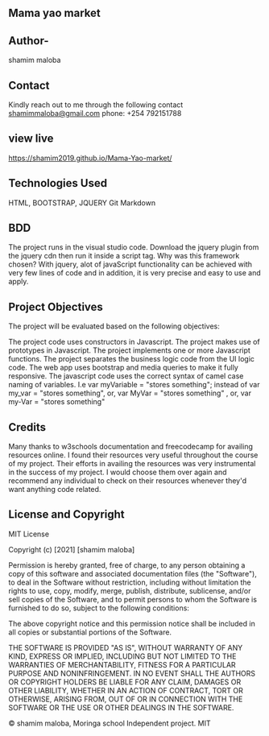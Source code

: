 
## Mama yao market

## Author-
shamim maloba 

## Contact
Kindly reach out to me through the following contact shamimmaloba@gmail.com phone: +254 792151788
## view live
https://shamim2019.github.io/Mama-Yao-market/

## Technologies Used
HTML,
BOOTSTRAP,
JQUERY 
Git 
Markdown

## BDD
The project runs in the visual studio code. Download the jquery plugin from the jquery cdn then run it inside a script tag. Why was this framework chosen? With jquery, alot of javaScript functionality can be achieved with very few lines of code and in addition, it is very precise and easy to use and apply.

## Project Objectives
The project will be evaluated based on the following objectives:

The project code uses constructors in Javascript. The project makes use of prototypes in Javascript. The project implements one or more Javascript functions. The project separates the business logic code from the UI logic code. The web app uses bootstrap and media queries to make it fully responsive. The javascript code uses the correct syntax of camel case naming of variables. I.e var myVariable = "stores something"; instead of var my_var = "stores something", or, var MyVar = "stores something" , or, var my-Var = "stores something"

## Credits
Many thanks to w3schools documentation and freecodecamp for availing resources online. I found their resources very useful throughout the course of my project. Their efforts in availing the resources was very instrumental in the success of my project. I would choose them over again and recommend any individual to check on their resources whenever they'd want anything code related.

## License and Copyright
MIT License

Copyright (c) [2021] [shamim maloba]

Permission is hereby granted, free of charge, to any person obtaining a copy of this software and associated documentation files (the "Software"), to deal in the Software without restriction, including without limitation the rights to use, copy, modify, merge, publish, distribute, sublicense, and/or sell copies of the Software, and to permit persons to whom the Software is furnished to do so, subject to the following conditions:

The above copyright notice and this permission notice shall be included in all copies or substantial portions of the Software.

THE SOFTWARE IS PROVIDED "AS IS", WITHOUT WARRANTY OF ANY KIND, EXPRESS OR IMPLIED, INCLUDING BUT NOT LIMITED TO THE WARRANTIES OF MERCHANTABILITY, FITNESS FOR A PARTICULAR PURPOSE AND NONINFRINGEMENT. IN NO EVENT SHALL THE AUTHORS OR COPYRIGHT HOLDERS BE LIABLE FOR ANY CLAIM, DAMAGES OR OTHER LIABILITY, WHETHER IN AN ACTION OF CONTRACT, TORT OR OTHERWISE, ARISING FROM, OUT OF OR IN CONNECTION WITH THE SOFTWARE OR THE USE OR OTHER DEALINGS IN THE SOFTWARE.

© shamim maloba, Moringa school Independent project. MIT
